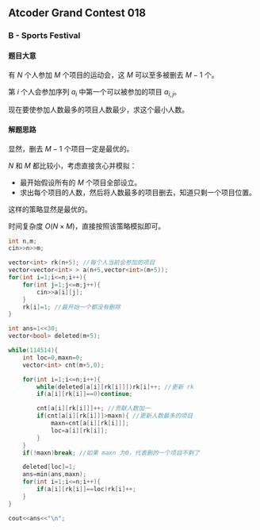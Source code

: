 ## Atcoder Grand Contest 018

### B - Sports Festival

#### 题目大意 

有 $N$ 个人参加 $M$ 个项目的运动会，这 $M$ 可以至多被删去 $M-1$ 个。

第 $i$ 个人会参加序列 $a_i$ 中第一个可以被参加的项目 $a_{i,j}$。

现在要使参加人数最多的项目人数最少，求这个最小人数。

#### 解题思路

显然，删去 $M-1$ 个项目一定是最优的。

$N$ 和 $M$ 都比较小，考虑直接贪心并模拟：

- 最开始假设所有的 $M$ 个项目全部设立。
- 求出每个项目的人数，然后将人数最多的项目删去，知道只剩一个项目位置。

这样的策略显然是最优的。

时间复杂度 $O(N \times M)$，直接按照该策略模拟即可。

```cpp
int n,m;
cin>>n>>m;

vector<int> rk(n+5); //每个人当前会参加的项目
vector<vector<int> > a(n+5,vector<int>(m+5));
for(int i=1;i<=n;i++){
    for(int j=1;j<=m;j++){
        cin>>a[i][j];
    }
    rk[i]=1; //最开始一个都没有删除
}

int ans=1<<30;
vector<bool> deleted(m+5);

while(114514){
    int loc=0,maxn=0;
    vector<int> cnt(m+5,0);

    for(int i=1;i<=n;i++){
        while(deleted[a[i][rk[i]]])rk[i]++; //更新 rk
        if(a[i][rk[i]]==0)continue; 

        cnt[a[i][rk[i]]]++; //贡献人数加一
        if(cnt[a[i][rk[i]]]>maxn){ //更新人数最多的项目
            maxn=cnt[a[i][rk[i]]];
            loc=a[i][rk[i]];
        }
    }
    if(!maxn)break; //如果 maxn 为0，代表删的一个项目不剩了

    deleted[loc]=1;
    ans=min(ans,maxn);
    for(int i=1;i<=n;i++){
        if(a[i][rk[i]]==loc)rk[i]++;
    }
}

cout<<ans<<"\n";
```